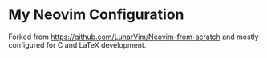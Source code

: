 # My Neovim Configuration

Forked from https://github.com/LunarVim/Neovim-from-scratch
and mostly configured for C and LaTeX development.
